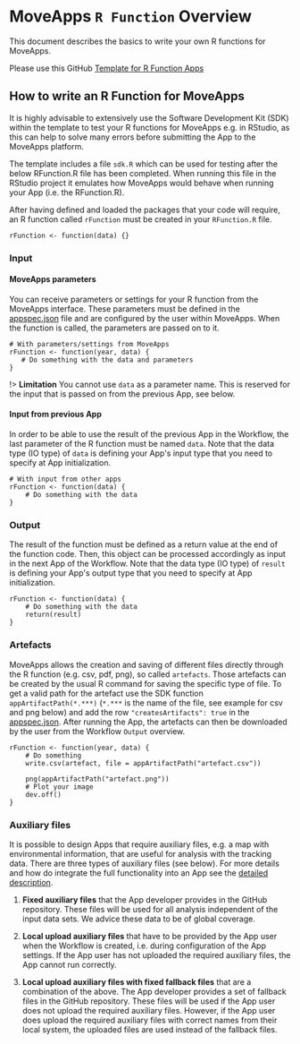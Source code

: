 # MoveApps `R Function` Overview
This document describes the basics to write your own R functions for MoveApps.

Please use this GitHub [Template for R Function Apps](https://github.com/movestore/Template_R_Function_App ':ignore')

## How to write an R Function for MoveApps
It is highly advisable to extensively use the Software Development Kit (SDK) within the template to test your R functions for MoveApps e.g. in RStudio, as this can help to solve many errors before submitting the App to the MoveApps platform.

The template includes a file `sdk.R` which can be used for testing after the below RFunction.R file has been completed. When running this file in the RStudio project it emulates how MoveApps would behave when running your App (i.e. the RFunction.R).

After having defined and loaded the packages that your code will require, an R function called `rFunction` must be created in your `RFunction.R` file.
```
rFunction <- function(data) {}
```

### Input
#### MoveApps parameters
You can receive parameters or settings for your R function from the MoveApps interface. These parameters must be defined in the [appspec.json](appspec.md) file and are configured by the user within MoveApps. When the function is called, the parameters are passed on to it.
```
# With parameters/settings from MoveApps 
rFunction <- function(year, data) {
   # Do something with the data and parameters
}
```

!\>  **Limitation** You cannot use `data` as a parameter name. This is reserved for the input that is passed on from the previous App, see below.

#### Input from previous App
In order to be able to use the result of the previous App in the Workflow, the last parameter of the R function must be named `data`. Note that the data type (IO type) of `data` is defining your App's input type that you need to specify at App initialization.
```
# With input from other apps
rFunction <- function(data) {
    # Do something with the data
}
```

### Output
The result of the function must be defined as a return value at the end of the function code. Then, this object can be processed accordingly as input in the next App of the Workflow. Note that the data type (IO type) of `result` is defining your App's output type that you need to specify at App initialization.
```
rFunction <- function(data) {
    # Do something with the data
    return(result)
}
```

### Artefacts
MoveApps allows the creation and saving of different files directly through the R function (e.g. csv, pdf, png), so called `artefacts`. Those artefacts can be created by the usual R command for saving the specific type of file. To get a valid path for the artefact use the SDK function `appArtifactPath(*.***)` (`*.***` is the name of the file, see example for csv and png below) and add the row `"createsArtifacts": true` in the [appspec.json](appspec.md). After running the App, the artefacts can then be downloaded by the user from the Workflow `Output` overview.
```
rFunction <- function(year, data) {
    # Do something
    write.csv(artefact, file = appArtifactPath("artefact.csv"))
	
    png(appArtifactPath("artefact.png"))
    # Plot your image
    dev.off()
}
```

### Auxiliary files
It is possible to design Apps that require auxiliary files, e.g. a map with environmental information, that are useful for analysis with the tracking data. There are three types of auxiliary files (see below). For more details and how do integrate the full functionality into an App see the [detailed description](auxiliary.md).

 1. **Fixed auxiliary files** that the App developer provides in the GitHub repository. These files will be used for all analysis independent of the input data sets. We advice these data to be of global coverage.

 2. **Local upload auxiliary files** that have to be provided by the App user when the Workflow is created, i.e. during configuration of the App settings. If the App user has not uploaded the required auxiliary files, the App cannot run correctly.

 3. **Local upload auxiliary files with fixed fallback files** that are a combination of the above. The App developer provides a set of fallback files in the GitHub repository. These files will be used if the App user does not upload the required auxiliary files. However, if the App user does upload the required auxiliary files with correct names from their local system, the uploaded files are used instead of the fallback files.